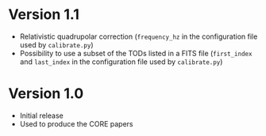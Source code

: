 # Version 1.1

- Relativistic quadrupolar correction (`frequency_hz` in the configuration file
  used by `calibrate.py`)
- Possibility to use a subset of the TODs listed in a FITS file (`first_index`
  and `last_index` in the configuration file used by `calibrate.py`)

# Version 1.0

- Initial release
- Used to produce the CORE papers
